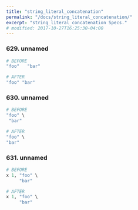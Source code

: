 ```yaml
---
title: "string_literal_concatenation"
permalink: "/docs/string_literal_concatenation/"
excerpt: "string_literal_concatenation Specs."
# modified: 2017-10-27T16:25:30-04:00
---
```

### 629. unnamed
```ruby
# BEFORE
"foo"   "bar"
```
```ruby
# AFTER
"foo" "bar"
```
### 630. unnamed
```ruby
# BEFORE
"foo" \
 "bar"
```
```ruby
# AFTER
"foo" \
"bar"
```
### 631. unnamed
```ruby
# BEFORE
x 1, "foo" \
     "bar"
```
```ruby
# AFTER
x 1, "foo" \
     "bar"
```
